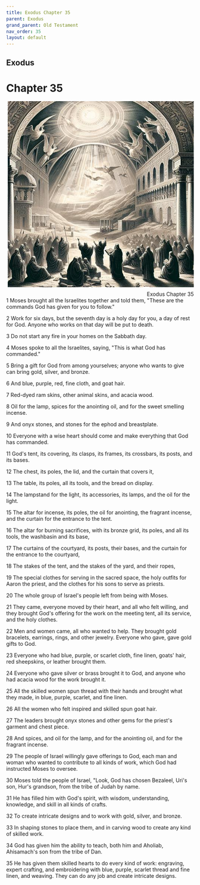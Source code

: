 ```yaml
---
title: Exodus Chapter 35
parent: Exodus
grand_parent: Old Testament
nav_order: 35
layout: default
---
```


## Exodus

# Chapter 35

<div style="clear: both; text-align: right;">
    <img src="/assets/Image/Exodus/500/35.jpg" alt="Exodus Chapter 35" class="chapter-image" style="max-width: 100%; height: auto; float: right; margin: 0 0 10px 10px; padding-left: 10%;">
    <figcaption style="font-size: 14px;">Exodus Chapter 35</figcaption>
</div>
1 Moses brought all the Israelites together and told them, "These are the commands God has given for you to follow."

2 Work for six days, but the seventh day is a holy day for you, a day of rest for God. Anyone who works on that day will be put to death.

3 Do not start any fire in your homes on the Sabbath day.

4 Moses spoke to all the Israelites, saying, "This is what God has commanded."

5 Bring a gift for God from among yourselves; anyone who wants to give can bring gold, silver, and bronze.

6 And blue, purple, red, fine cloth, and goat hair.

7 Red-dyed ram skins, other animal skins, and acacia wood.

8 Oil for the lamp, spices for the anointing oil, and for the sweet smelling incense.

9 And onyx stones, and stones for the ephod and breastplate.

10 Everyone with a wise heart should come and make everything that God has commanded.

11 God's tent, its covering, its clasps, its frames, its crossbars, its posts, and its bases.

12 The chest, its poles, the lid, and the curtain that covers it,

13 The table, its poles, all its tools, and the bread on display.

14 The lampstand for the light, its accessories, its lamps, and the oil for the light.

15 The altar for incense, its poles, the oil for anointing, the fragrant incense, and the curtain for the entrance to the tent.

16 The altar for burning sacrifices, with its bronze grid, its poles, and all its tools, the washbasin and its base,

17 The curtains of the courtyard, its posts, their bases, and the curtain for the entrance to the courtyard,

18 The stakes of the tent, and the stakes of the yard, and their ropes,

19 The special clothes for serving in the sacred space, the holy outfits for Aaron the priest, and the clothes for his sons to serve as priests.

20 The whole group of Israel's people left from being with Moses.

21 They came, everyone moved by their heart, and all who felt willing, and they brought God's offering for the work on the meeting tent, all its service, and the holy clothes.

22 Men and women came, all who wanted to help. They brought gold bracelets, earrings, rings, and other jewelry. Everyone who gave, gave gold gifts to God.

23 Everyone who had blue, purple, or scarlet cloth, fine linen, goats' hair, red sheepskins, or leather brought them.

24 Everyone who gave silver or brass brought it to God, and anyone who had acacia wood for the work brought it.

25 All the skilled women spun thread with their hands and brought what they made, in blue, purple, scarlet, and fine linen.

26 All the women who felt inspired and skilled spun goat hair.

27 The leaders brought onyx stones and other gems for the priest's garment and chest piece.

28 And spices, and oil for the lamp, and for the anointing oil, and for the fragrant incense.

29 The people of Israel willingly gave offerings to God, each man and woman who wanted to contribute to all kinds of work, which God had instructed Moses to oversee.

30 Moses told the people of Israel, "Look, God has chosen Bezaleel, Uri's son, Hur's grandson, from the tribe of Judah by name.

31 He has filled him with God's spirit, with wisdom, understanding, knowledge, and skill in all kinds of crafts.

32 To create intricate designs and to work with gold, silver, and bronze.

33 In shaping stones to place them, and in carving wood to create any kind of skilled work.

34 God has given him the ability to teach, both him and Aholiab, Ahisamach's son from the tribe of Dan.

35 He has given them skilled hearts to do every kind of work: engraving, expert crafting, and embroidering with blue, purple, scarlet thread and fine linen, and weaving. They can do any job and create intricate designs.


